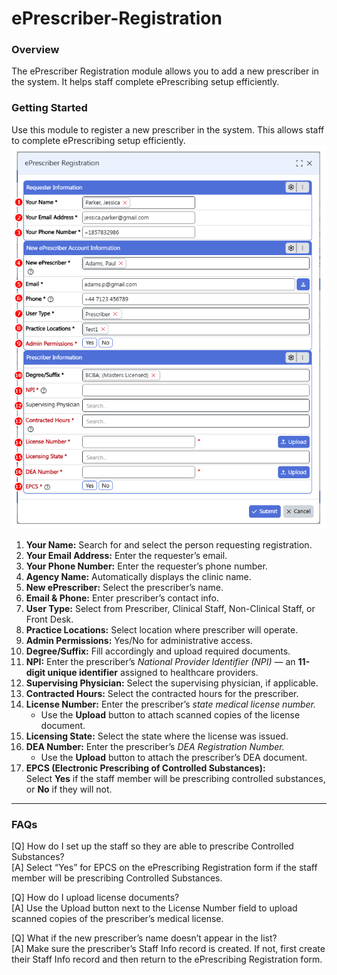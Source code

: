 # ePrescriber-Registration
### Overview
The ePrescriber Registration module allows you to add a new prescriber in the system. It helps staff complete ePrescribing setup efficiently.
### Getting Started
Use this module to register a new prescriber in the system. This allows staff to complete ePrescribing setup efficiently.
![ePrescriber Form](./article_eprescriber_registration_overview_1.png)
1. **Your Name:** Search for and select the person requesting registration.  
2. **Your Email Address:** Enter the requester’s email.  
3. **Your Phone Number:** Enter the requester’s phone number.  
4. **Agency Name:** Automatically displays the clinic name.  
5. **New ePrescriber:** Select the prescriber’s name.  
6. **Email & Phone:** Enter prescriber’s contact info.  
7. **User Type:** Select from Prescriber, Clinical Staff, Non-Clinical Staff, or Front Desk.  
8. **Practice Locations:** Select location where prescriber will operate.  
9. **Admin Permissions:** Yes/No for administrative access.  
10. **Degree/Suffix:** Fill accordingly and upload required documents.
11. **NPI:** Enter the prescriber’s *National Provider Identifier (NPI)* — an **11-digit unique identifier** assigned to healthcare providers.  
12. **Supervising Physician:** Select the supervising physician, if applicable.  
13. **Contracted Hours:** Select the contracted hours for the prescriber.  
14. **License Number:** Enter the prescriber’s *state medical license number.*  
    - Use the **Upload** button to attach scanned copies of the license document.  
15. **Licensing State:** Select the state where the license was issued.  
16. **DEA Number:** Enter the prescriber’s *DEA Registration Number.*  
    - Use the **Upload** button to attach the prescriber’s DEA document.  
17. **EPCS (Electronic Prescribing of Controlled Substances):**  
    Select **Yes** if the staff member will be prescribing controlled substances, or **No** if they will not.

---

 ### FAQs
[Q] How do I set up the staff so they are able to prescribe Controlled Substances?  
[A] Select “Yes” for EPCS on the ePrescribing Registration form if the staff member will be prescribing Controlled Substances.  

[Q] How do I upload license documents?  
[A] Use the Upload button next to the License Number field to upload scanned copies of the prescriber’s medical license.  

[Q] What if the new prescriber’s name doesn’t appear in the list?  
[A] Make sure the prescriber’s Staff Info record is created. If not, first create their Staff Info record and then return to the ePrescribing Registration form.  
